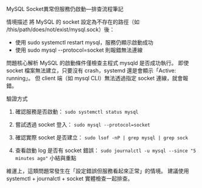 MySQL Socket異常但服務仍啟動—排查流程筆記


情境描述
將 MySQL 的 socket 設定為不存在的路徑（如 /this/path/does/not/exist/mysql.sock）後：
- 使用 sudo systemctl restart mysql，服務仍顯示啟動成功
- 使用 sudo mysql --protocol=socket 則報錯無法連線

問題核心解析
MySQL 的啟動條件僅檢查主程式 mysqld 是否成功執行。
即使 socket 檔案無法建立，只要沒有 crash，systemd 還是會顯示「Active: running」。
但 client 端（如 mysql CLI）無法透過指定 socket 連線，就會報錯。

驗證方式
1. 確認服務是否啟動：
 `sudo systemctl status mysql`
2. 嘗試透過 socket 登入：
 `sudo mysql --protocol=socket`
3. 確認實際 socket 是否建立：
 `sudo lsof -nP | grep mysql | grep sock`

4. 查看啟動 log 是否有 socket 錯誤：
 `sudo journalctl -u mysql --since "5 minutes ago"`
小結與重點

維運上，這類問題常發生在「設定錯誤但服務看起來正常」的情境。
建議使用 systemctl + journalctl + socket 實體檢查一起排查。